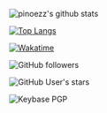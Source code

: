 ![pinoezz's github stats](https://github-readme-stats.vercel.app/api?username=pinoezz&show_icons=true&theme=onedark)

[![Top Langs](https://github-readme-stats.vercel.app/api/top-langs/?username=pinoezz&layout=compact)](https://github.com/pinoezz/github-readme-stats)

[![Wakatime](https://github-readme-stats.vercel.app/api/wakatime?username=pinoezz&theme=radical)](https://github.com/pinoezz/github-readme-stats)

![GitHub followers](https://img.shields.io/github/followers/pinoezz?color=aqua&label=Followers&style=for-the-badge)

![GitHub User's stars](https://img.shields.io/github/stars/pinoezz?affiliations=OWNER&color=aqua&style=for-the-badge)

![Keybase PGP](https://img.shields.io/keybase/pgp/pinoezz?color=aqua&style=for-the-badge)
